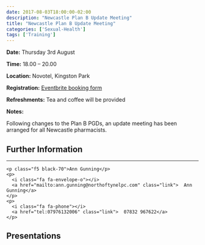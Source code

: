 ```yaml
---
date: 2017-08-03T18:00:00-02:00
description: "Newcastle Plan B Update Meeting"
title: "Newcastle Plan B Update Meeting"
categories: ['Sexual-Health']
tags: ['Training']
---
```


<b>Date:</b> Thursday 3rd August

<b>Time:</b> 18.00 – 20.00

<b>Location:</b> Novotel, Kingston Park

<b>Registration:</b> <A HREF="https://www.eventbrite.co.uk/e/newcastle-plan-b-pgd-update-tickets-36143924451">Eventbrite booking form</A>

<b>Refreshments:</b> Tea and coffee will be provided

<b>Notes:</b>

Following changes to the Plan B PGDs, an update meeting has been arranged for all Newcastle pharmacists.

<article class="mw5 right bg-white br3 pa3 pa4-ns mv3 ba b--black-10">
  <div class="tc">
    <h1 class="f4">Further Information</h1>
    <hr class="mw3 bb bw1 b--black-10">
  
    <p class="f5 black-70">Ann Gunning</p>
    <p>
      <i class="fa fa-envelope-o"></i>
      <a href="mailto:ann.gunning@northoftynelpc.com" class="link">  Ann Gunning</a>
    </p>
    <p>
      <i class="fa fa-phone"></i>
      <a href="tel:07976132006" class="link">  07832 967622</a>
    </p>
  </div>
</article>

## Presentations
